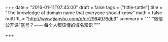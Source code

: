 +++
date = "2016-01-11T07:45:00"
draft = false
tags = ["tittle-tattle"]
title = "The knowledge of domain name that everyone should know"
math = false
outURL = "http://www.jianshu.com/p/ec2964976db9"
summary = """
“微信公开课”盗号？—— 每个人都该懂的域名知识
"""

+++
